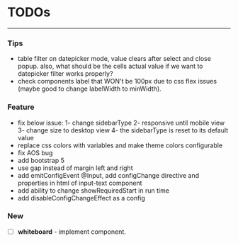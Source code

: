# TODOs

---

### Tips

- table filter on datepicker mode, value clears after select and close popup. also, what should be the cells actual
  value if we want to datepicker filter works properly?
- check components label that WON't be 100px due to css flex issues (maybe good to change labelWidth to minWidth).

### Feature

- fix below issue: 
  1- change sidebarType
  2- responsive until mobile view
  3- change size to desktop view
  4- the sidebarType is reset to its default value 
- replace css colors with variables and make theme colors configurable
- fix AOS bug
- add bootstrap 5
- use gap instead of margin left and right
- add emitConfigEvent @Input, add configChange directive and properties in html of input-text component
- add ability to change showRequiredStart in run time
- add disableConfigChangeEffect as a config

### New

- [ ] **whiteboard** - implement component.
